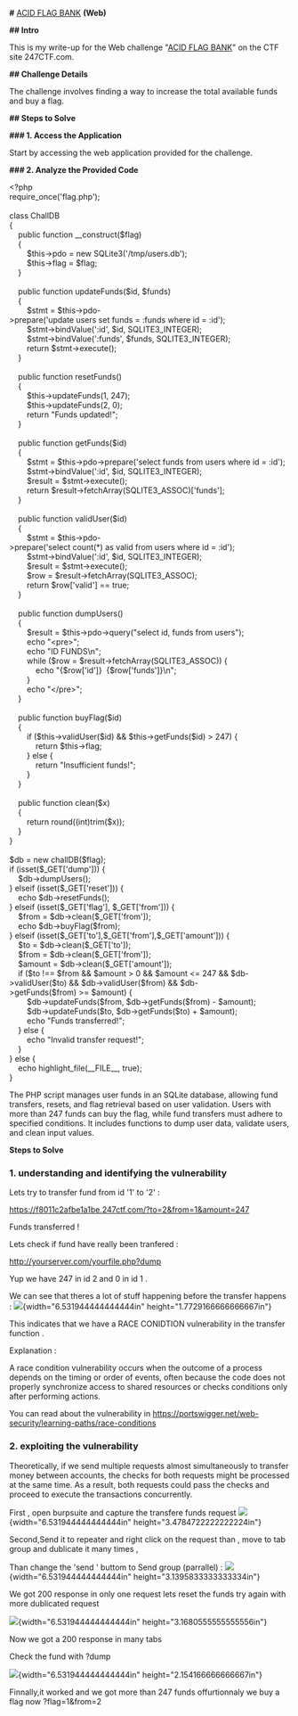 **\#** [ACID FLAG BANK](https://247ctf.com/dashboard#collapse-c61)
**(Web)**

**\## Intro**

This is my write-up for the Web challenge \"[ACID FLAG
BANK](https://247ctf.com/dashboard#collapse-c61)\" on the CTF site
247CTF.com.

**\## Challenge Details**

The challenge involves finding a way to increase the total available
funds and buy a flag.

**\## Steps to Solve**

**\### 1. Access the Application**

Start by accessing the web application provided for the challenge.

**\### 2. Analyze the Provided Code**

\<?php\
require_once(\'flag.php\');\
\
class ChallDB\
{\
    public function \_\_construct(\$flag)\
    {\
        \$this-\>pdo = new SQLite3(\'/tmp/users.db\');\
        \$this-\>flag = \$flag;\
    }\
 \
    public function updateFunds(\$id, \$funds)\
    {\
        \$stmt = \$this-\>pdo-\>prepare(\'update users set funds = :funds where id = :id\');\
        \$stmt-\>bindValue(\':id\', \$id, SQLITE3_INTEGER);\
        \$stmt-\>bindValue(\':funds\', \$funds, SQLITE3_INTEGER);\
        return \$stmt-\>execute();\
    }\
\
    public function resetFunds()\
    {\
        \$this-\>updateFunds(1, 247);\
        \$this-\>updateFunds(2, 0);\
        return \"Funds updated!\";\
    }\
\
    public function getFunds(\$id)\
    {\
        \$stmt = \$this-\>pdo-\>prepare(\'select funds from users where id = :id\');\
        \$stmt-\>bindValue(\':id\', \$id, SQLITE3_INTEGER);\
        \$result = \$stmt-\>execute();\
        return \$result-\>fetchArray(SQLITE3_ASSOC)\[\'funds\'\];\
    }\
\
    public function validUser(\$id)\
    {\
        \$stmt = \$this-\>pdo-\>prepare(\'select count(\*) as valid from users where id = :id\');\
        \$stmt-\>bindValue(\':id\', \$id, SQLITE3_INTEGER);\
        \$result = \$stmt-\>execute();\
        \$row = \$result-\>fetchArray(SQLITE3_ASSOC);\
        return \$row\[\'valid\'\] == true;\
    }\
\
    public function dumpUsers()\
    {\
        \$result = \$this-\>pdo-\>query(\"select id, funds from users\");\
        echo \"\<pre\>\";\
        echo \"ID FUNDS\\n\";\
        while (\$row = \$result-\>fetchArray(SQLITE3_ASSOC)) {\
            echo \"{\$row\[\'id\'\]}  {\$row\[\'funds\'\]}\\n\";\
        }\
        echo \"\</pre\>\";\
    }\
\
    public function buyFlag(\$id)\
    {\
        if (\$this-\>validUser(\$id) && \$this-\>getFunds(\$id) \> 247) {\
            return \$this-\>flag;\
        } else {\
            return \"Insufficient funds!\";\
        }\
    }\
\
    public function clean(\$x)\
    {\
        return round((int)trim(\$x));\
    }\
}\
\
\$db = new challDB(\$flag);\
if (isset(\$\_GET\[\'dump\'\])) {\
    \$db-\>dumpUsers();\
} elseif (isset(\$\_GET\[\'reset\'\])) {\
    echo \$db-\>resetFunds();\
} elseif (isset(\$\_GET\[\'flag\'\], \$\_GET\[\'from\'\])) {\
    \$from = \$db-\>clean(\$\_GET\[\'from\'\]);\
    echo \$db-\>buyFlag(\$from);\
} elseif (isset(\$\_GET\[\'to\'\],\$\_GET\[\'from\'\],\$\_GET\[\'amount\'\])) {\
    \$to = \$db-\>clean(\$\_GET\[\'to\'\]);\
    \$from = \$db-\>clean(\$\_GET\[\'from\'\]);\
    \$amount = \$db-\>clean(\$\_GET\[\'amount\'\]);\
    if (\$to !== \$from && \$amount \> 0 && \$amount \<= 247 && \$db-\>validUser(\$to) && \$db-\>validUser(\$from) && \$db-\>getFunds(\$from) \>= \$amount) {\
        \$db-\>updateFunds(\$from, \$db-\>getFunds(\$from) - \$amount);\
        \$db-\>updateFunds(\$to, \$db-\>getFunds(\$to) + \$amount);\
        echo \"Funds transferred!\";\
    } else {\
        echo \"Invalid transfer request!\";\
    }\
} else {\
    echo highlight_file(\_\_FILE\_\_, true);\
}

The PHP script manages user funds in an SQLite database, allowing fund
transfers, resets, and flag retrieval based on user validation. Users
with more than 247 funds can buy the flag, while fund transfers must
adhere to specified conditions. It includes functions to dump user data,
validate users, and clean input values.

**Steps to Solve**

### 1. understanding and identifying the vulnerability

Lets try to transfer fund from id '1' to '2' :

https://f8011c2afbe1a1be.247ctf.com/?to=2&from=1&amount=247

Funds transferred !

Lets check if fund have really been tranfered :

<http://yourserver.com/yourfile.php?dump>

Yup we have 247 in id 2 and 0 in id 1 .

We can see that theres a lot of stuff happening before the transfer
happens : ![](./image1.png){width="6.531944444444444in"
height="1.7729166666666667in"}

This indicates that we have a RACE CONIDTION vulnerability in the
transfer function .

Explanation :

A race condition vulnerability occurs when the outcome of a process
depends on the timing or order of events, often because the code does
not properly synchronize access to shared resources or checks conditions
only after performing actions.

You can read about the vulnerability in
<https://portswigger.net/web-security/learning-paths/race-conditions>

### 2. exploiting the vulnerability

Theoretically, if we send multiple requests almost simultaneously to
transfer money between accounts, the checks for both requests might be
processed at the same time. As a result, both requests could pass the
checks and proceed to execute the transactions concurrently.

First , open burpsuite and capture the transfere funds request
![](./image2.png){width="6.531944444444444in"
height="3.4784722222222224in"}

Second,Send it to repeater and right click on the request than , move to
tab group and dublicate it many times ,

Than change the 'send ' buttom to Send group (parrallel) :
![](./image3.png){width="6.531944444444444in"
height="3.1395833333333334in"}

We got 200 response in only one request lets reset the funds try again
with more dublicated request

![](./image4.png){width="6.531944444444444in"
height="3.1680555555555556in"}

Now we got a 200 response in many tabs

Check the fund with ?dump

![](./image5.png){width="6.531944444444444in"
height="2.154166666666667in"}

Finnally,it worked and we got more than 247 funds offurtionnaly we buy a
flag now ?flag=1&from=2
